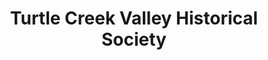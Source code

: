 ---
layout: repo
title: "Turtle Creek Valley Historical Society"
id: 15382
permalink: repos/15382/
---